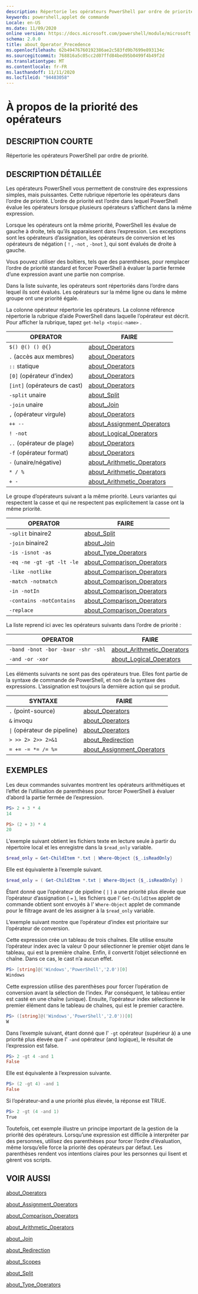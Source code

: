 ```yaml
---
description: Répertorie les opérateurs PowerShell par ordre de priorité.
keywords: powershell,applet de commande
Locale: en-US
ms.date: 11/09/2020
online version: https://docs.microsoft.com/powershell/module/microsoft.powershell.core/about/about_operator_precedence?view=powershell-6&WT.mc_id=ps-gethelp
schema: 2.0.0
title: about_Operator_Precedence
ms.openlocfilehash: 62b49476760192386ae2c583fd9b7699e893134c
ms.sourcegitcommit: 768816a5c05cc2d07ffd84bed95b0499f4b49f2d
ms.translationtype: MT
ms.contentlocale: fr-FR
ms.lasthandoff: 11/11/2020
ms.locfileid: "94483058"
---
```

# <a name="about-operator-precedence"></a>À propos de la priorité des opérateurs

## <a name="short-description"></a>DESCRIPTION COURTE
Répertorie les opérateurs PowerShell par ordre de priorité.

## <a name="long-description"></a>DESCRIPTION DÉTAILLÉE

Les opérateurs PowerShell vous permettent de construire des expressions simples, mais puissantes. Cette rubrique répertorie les opérateurs dans l’ordre de priorité. L’ordre de priorité est l’ordre dans lequel PowerShell évalue les opérateurs lorsque plusieurs opérateurs s’affichent dans la même expression.

Lorsque les opérateurs ont la même priorité, PowerShell les évalue de gauche à droite, tels qu’ils apparaissent dans l’expression. Les exceptions sont les opérateurs d’assignation, les opérateurs de conversion et les opérateurs de négation ( `!` , `-not` , `-bnot` ), qui sont évalués de droite à gauche.

Vous pouvez utiliser des boîtiers, tels que des parenthèses, pour remplacer l’ordre de priorité standard et forcer PowerShell à évaluer la partie fermée d’une expression avant une partie non comprise.

Dans la liste suivante, les opérateurs sont répertoriés dans l’ordre dans lequel ils sont évalués. Les opérateurs sur la même ligne ou dans le même groupe ont une priorité égale.

La colonne opérateur répertorie les opérateurs. La colonne référence répertorie la rubrique d’aide PowerShell dans laquelle l’opérateur est décrit. Pour afficher la rubrique, tapez `get-help <topic-name>` .

|         OPERATOR         |           FAIRE            |
| ------------------------ | ------------------------------ |
| `$() @() () @{}`         | [about_Operators][]            |
| `.` (accès aux membres)      | [about_Operators][]            |
| `::` statique            | [about_Operators][]            |
| `[0]` (opérateur d’index)   | [about_Operators][]            |
| `[int]` (opérateurs de cast) | [about_Operators][]            |
| `-split` unaire         | [about_Split][]                |
| `-join` unaire          | [about_Join][]                 |
| `,` (opérateur virgule)     | [about_Operators][]            |
| `++ --`                  | [about_Assignment_Operators][] |
| `! -not`                 | [about_Logical_Operators][]    |
| `..` (opérateur de plage)    | [about_Operators][]            |
| `-f` (opérateur format)   | [about_Operators][]            |
| `-` (unaire/négative)     | [about_Arithmetic_Operators][] |
| `* / %`                  | [about_Arithmetic_Operators][] |
| `+ -`                    | [about_Arithmetic_Operators][] |

Le groupe d’opérateurs suivant a la même priorité. Leurs variantes qui respectent la casse et qui ne respectent pas explicitement la casse ont la même priorité.

|         OPERATOR          |           FAIRE            |
| ------------------------- | ------------------------------ |
| `-split` binaire2         | [about_Split][]                |
| `-join` binaire2          | [about_Join][]                 |
| `-is -isnot -as`          | [about_Type_Operators][]       |
| `-eq -ne -gt -gt -lt -le` | [about_Comparison_Operators][] |
| `-like -notlike`          | [about_Comparison_Operators][] |
| `-match -notmatch`        | [about_Comparison_Operators][] |
| `-in -notIn`              | [about_Comparison_Operators][] |
| `-contains -notContains`  | [about_Comparison_Operators][] |
| `-replace`                | [about_Comparison_Operators][] |

La liste reprend ici avec les opérateurs suivants dans l’ordre de priorité :

|                OPERATOR                 |           FAIRE            |
| --------------------------------------- | ------------------------------ |
| `-band -bnot -bor -bxor -shr -shl`      | [about_Arithmetic_Operators][] |
| `-and -or -xor`                         | [about_Logical_Operators][]    |

Les éléments suivants ne sont pas des opérateurs true. Elles font partie de la syntaxe de commande de PowerShell, et non de la syntaxe des expressions. L’assignation est toujours la dernière action qui se produit.

|                SYNTAXE                   |           FAIRE            |
| --------------------------------------- | ------------------------------ |
| `.` (point-source)                        | [about_Operators][]            |
| `&` invoqu                              | [about_Operators][]            |
| <code>&#124;</code> (opérateur de pipeline) | [about_Operators][]            |
| `> >> 2> 2>> 2>&1`                      | [about_Redirection][]          |
| `= += -= *= /= %=`                      | [about_Assignment_Operators][] |

## <a name="examples"></a>EXEMPLES

Les deux commandes suivantes montrent les opérateurs arithmétiques et l’effet de l’utilisation de parenthèses pour forcer PowerShell à évaluer d’abord la partie fermée de l’expression.

```powershell
PS> 2 + 3 * 4
14

PS> (2 + 3) * 4
20
```

L’exemple suivant obtient les fichiers texte en lecture seule à partir du répertoire local et les enregistre dans la `$read_only` variable.

```powershell
$read_only = Get-ChildItem *.txt | Where-Object {$_.isReadOnly}
```

Elle est équivalente à l’exemple suivant.

```powershell
$read_only = ( Get-ChildItem *.txt | Where-Object {$_.isReadOnly} )
```

Étant donné que l’opérateur de pipeline ( `|` ) a une priorité plus élevée que l’opérateur d’assignation ( `=` ), les fichiers que l' `Get-ChildItem` applet de commande obtient sont envoyés à l' `Where-Object` applet de commande pour le filtrage avant de les assigner à la `$read_only` variable.

L’exemple suivant montre que l’opérateur d’index est prioritaire sur l’opérateur de conversion.

Cette expression crée un tableau de trois chaînes. Elle utilise ensuite l’opérateur index avec la valeur 0 pour sélectionner le premier objet dans le tableau, qui est la première chaîne. Enfin, il convertit l’objet sélectionné en chaîne. Dans ce cas, le cast n’a aucun effet.

```powershell
PS> [string]@('Windows','PowerShell','2.0')[0]
Windows
```

Cette expression utilise des parenthèses pour forcer l’opération de conversion avant la sélection de l’index. Par conséquent, le tableau entier est casté en une chaîne (unique). Ensuite, l’opérateur index sélectionne le premier élément dans le tableau de chaînes, qui est le premier caractère.

```powershell
PS> ([string]@('Windows','PowerShell','2.0'))[0]
W
```

Dans l’exemple suivant, étant donné que l' `-gt` opérateur (supérieur à) a une priorité plus élevée que l' `-and` opérateur (and logique), le résultat de l’expression est false.

```powershell
PS> 2 -gt 4 -and 1
False
```

Elle est équivalente à l’expression suivante.

```powershell
PS> (2 -gt 4) -and 1
False
```

Si l’opérateur-and a une priorité plus élevée, la réponse est TRUE.

```powershell
PS> 2 -gt (4 -and 1)
True
```

Toutefois, cet exemple illustre un principe important de la gestion de la priorité des opérateurs. Lorsqu’une expression est difficile à interpréter par des personnes, utilisez des parenthèses pour forcer l’ordre d’évaluation, même lorsqu’elle force la priorité des opérateurs par défaut. Les parenthèses rendent vos intentions claires pour les personnes qui lisent et gèrent vos scripts.

## <a name="see-also"></a>VOIR AUSSI

[about_Operators][]

[about_Assignment_Operators][]

[about_Comparison_Operators][]

[about_Arithmetic_Operators][]

[about_Join][]

[about_Redirection][]

[about_Scopes][]

[about_Split][]

[about_Type_Operators][]

<!-- reference links -->
[about_Arithmetic_Operators]: about_Arithmetic_Operators.md
[about_Assignment_Operators]: about_Assignment_Operators.md
[about_Comparison_Operators]: about_Comparison_Operators.md
[about_Join]: about_Join.md
[about_Logical_Operators]: about_logical_operators.md
[about_Operators]: about_Operators.md
[about_Redirection]: about_Redirection.md
[about_Scopes]: about_Scopes.md
[about_Split]: about_Split.md
[about_Type_Operators]: about_Type_Operators.md
